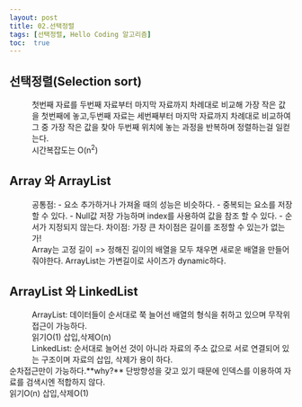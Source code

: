 ```yaml
---
layout: post
title: 02.선택정렬
tags: [선택정렬, Hello Coding 알고리즘]
toc:  true
---
```


## 선택정렬(Selection sort)
 <dd>첫번째 자료를 두번째 자료부터 마지막 자료까지 차례대로 비교해 가장 작은 값을 첫번째에 놓고,두번째 자료는 세번째부터 마지막 자료까지 차례대로 비교하여 그 중 가장 작은 값을 찾아 두번째 위치에 놓는 과정을 반복하며 정렬하는걸 일컫는다.<br>
 시간복잡도는 O(n<sup>2</sup>)</dd>

## Array 와 ArrayList
 <dd>공통점:
 - 요소 추가하거나 가져올 때의 성능은 비슷하다.
 - 중복되는 요소를 저장할 수 있다.
 - Null값 저장 가능하며 index를 사용하여 값을 참조 할 수 있다.
 - 순서가 지정되지 않는다.
 차이점: 가장 큰 차이점은 길이를 조정할 수 있는가 없는가!<br>
 Array는 고정 길이 => 정해진 길이의 배열을 모두 채우면 새로운 배열을 만들어 줘야한다.
 ArrayList는 가변길이로 사이즈가 dynamic하다.</dd>

## ArrayList 와 LinkedList
<dd>ArrayList: 데이터들이 순서대로 쭉 늘어선 배열의 형식을 취하고 있으며 무작위 접근이 가능하다.<br>
읽기O(1) 삽입,삭제O(n)<br>
LinkedList: 순서대로 늘어선 것이 아니라 자료의 주소 값으로 서로 연결되어 있는 구조이며 자료의 삽입, 삭제가 용이 하다.</dd>
순차접근만이 가능하다.**why?**
단방향성을 갖고 있기 때문에 인덱스를 이용하여 자료를 검색시엔 적합하지 않다.<br>
읽기O(n) 삽입,삭제O(1)
